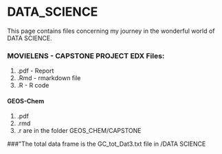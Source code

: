 # DATA_SCIENCE

This page contains files concerning my journey in the wonderful world of DATA SCIENCE. 


### MOVIELENS - CAPSTONE PROJECT EDX Files:
1) .pdf  - Report
2) .Rmd  - rmarkdown file 
3) .R    - R code 

#### GEOS-Chem 
1) .pdf
2) .rmd
3) .r 
 are in the folder GEOS_CHEM/CAPSTONE


###"The total data frame is the GC_tot_Dat3.txt file in /DATA SCIENCE 
